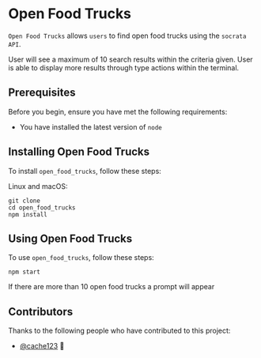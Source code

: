 # Open Food Trucks

`Open Food Trucks` allows `users` to find open food trucks using the `socrata API`.

User will see a maximum of 10 search results within the criteria given. User is able to display more results through type actions within the terminal.

## Prerequisites

Before you begin, ensure you have met the following requirements:
* You have installed the latest version of `node`

## Installing Open Food Trucks

To install `open_food_trucks`, follow these steps:

Linux and macOS:
```
git clone 
cd open_food_trucks
npm install
```

## Using Open Food Trucks

To use `open_food_trucks`, follow these steps:

```
npm start
```

If there are more than 10 open food trucks a prompt will appear

## Contributors

Thanks to the following people who have contributed to this project:

* [@cache123](https://github.com/cache123) 📖
